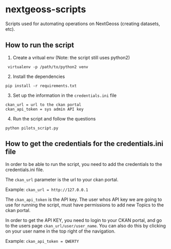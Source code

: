 # nextgeoss-scripts
Scripts used for automating operations on NextGeoss (creating datasets, etc).


## How to run the script
1. Create a vritual env (Note: the script still uses python2)

  ```  virtualenv -p /path/to/python2 venv ```
  
2. Install the dependencies

  ``` pip install -r requirements.txt ```
  

3. Set up the information in the `credentials.ini` file
```
ckan_url = url to the ckan portal
ckan_api_token = sys admin API key
```

4. Run the script and follow the questions

``` python pilots_script.py ```


## How to get the credentials for the credentials.ini file

In order to be able to run the script, you need to add the credentials to the credentials.ini file.

The `ckan_url` parameter is the url to your ckan portal.

Example: `ckan_url = http://127.0.0.1`

The `ckan_api_token` is the API key. The user whos API key we are going to use for running the script, must have permissions to add new Topics to the ckan portal.

In order to get the API KEY, you need to login to your CKAN portal, and go to the users page `ckan_url/user/user_name`. You can also do this by clicking on your user name in the top right of the navigation.

Example: `ckan_api_token = QWERTY`
